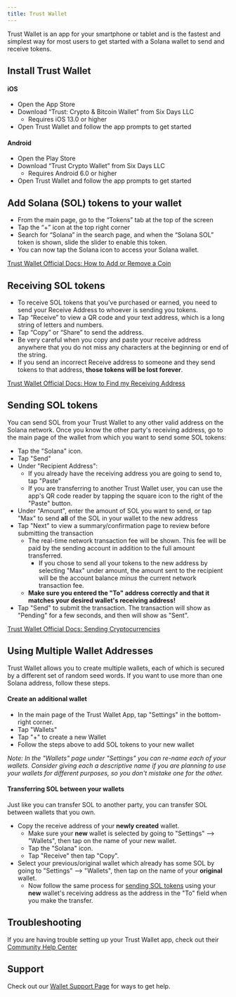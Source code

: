 ```yaml
---
title: Trust Wallet
---
```


Trust Wallet is an app for your smartphone or tablet and is the fastest and
simplest way for most users to get started with a Solana wallet to send and
receive tokens.

## Install Trust Wallet

#### iOS

- Open the App Store
- Download “Trust: Crypto & Bitcoin Wallet” from Six Days LLC
  - Requires iOS 13.0 or higher
- Open Trust Wallet and follow the app prompts to get started

#### Android

- Open the Play Store
- Download “Trust Crypto Wallet” from Six Days LLC
  - Requires Android 6.0 or higher
- Open Trust Wallet and follow the app prompts to get started

## Add Solana (SOL) tokens to your wallet

- From the main page, go to the “Tokens” tab at the top of the screen
- Tap the “+” icon at the top right corner
- Search for “Solana” in the search page, and when the “Solana SOL” token is
  shown, slide the slider to enable this token.
- You can now tap the Solana icon to access your Solana wallet.

[Trust Wallet Official Docs: How to Add or Remove a Coin](https://community.trustwallet.com/t/how-to-add-or-remove-a-coin/896)

## Receiving SOL tokens

- To receive SOL tokens that you’ve purchased or earned, you need to send your
  Receive Address to whoever is sending you tokens.
- Tap “Receive” to view a QR code and your text address, which is a long string
  of letters and numbers.
- Tap “Copy” or “Share” to send the address.
- Be very careful when you copy and paste your receive address anywhere that
  you do not miss any characters at the beginning or end of the string.
- If you send an incorrect Receive address to someone and they send tokens
  to that address, **those tokens will be lost forever**.

[Trust Wallet Official Docs: How to Find my Receiving Address](https://community.trustwallet.com/t/how-to-find-my-receiving-address/2006)

## Sending SOL tokens

You can send SOL from your Trust Wallet to any other valid address on the Solana
network. Once you know the other party's receiving address,
go to the main page of the wallet from which you want to send some SOL tokens:

- Tap the "Solana" icon.
- Tap "Send"
- Under "Recipient Address":
  - If you already have the receiving address you are going to send to,
    tap "Paste"
  - If you are transferring to another Trust Wallet user, you can use the app's
    QR code reader by tapping the square icon to the right of the "Paste" button.
- Under "Amount", enter the amount of SOL you want to send, or tap "Max"
  to send **all** of the SOL in your wallet to the new address
- Tap "Next" to view a summary/confirmation page to review before submitting
  the transaction
  - The real-time network transaction fee will be shown. This fee will be
    paid by the sending account in addition to the full amount transferred.
    - If you chose to send all your tokens to the new address by selecting
      "Max" under amount, the amount sent to the recipient will be the account
      balance _minus_ the current network transaction fee.
  - **Make sure you entered the "To" address correctly and that it matches your
    desired wallet's receiving address!**
- Tap "Send" to submit the transaction. The transaction will show as "Pending"
  for a few seconds, and then will show as "Sent".

[Trust Wallet Official Docs: Sending Cryptocurrencies](https://community.trustwallet.com/t/sending-cryptocurrencies/65)

## Using Multiple Wallet Addresses

Trust Wallet allows you to create multiple wallets, each of which is
secured by a different set of random seed words. If you want to use more than
one Solana address, follow these steps.

#### Create an additional wallet

- In the main page of the Trust Wallet App, tap "Settings" in the bottom-right
  corner.
- Tap "Wallets"
- Tap "+" to create a new Wallet
- Follow the steps above to add SOL tokens to your new wallet

_Note: In the "Wallets" page under "Settings" you can re-name each of your wallets.
Consider giving each a descriptive name if you are planning to use your wallets
for different purposes, so you don't mistake one for the other._

#### Transferring SOL between your wallets

Just like you can transfer SOL to another party, you can transfer SOL between
wallets that you own.

- Copy the receive address of your **newly created** wallet.
  - Make sure your **new** wallet is selected by going to
    "Settings" --> "Wallets", then tap on the name of your new wallet.
  - Tap the "Solana" icon.
  - Tap "Receive" then tap "Copy".
- Select your previous/original wallet which already has some SOL by going to
  "Settings" --> "Wallets", then tap on the name of your **original** wallet.
  - Now follow the same process for [sending SOL tokens](#sending-sol-tokens)
    using your **new** wallet's receiving address as the address in the "To"
    field when you make the transfer.

## Troubleshooting

If you are having trouble setting up your Trust Wallet app, check out their
[Community Help Center](https://community.trustwallet.com/c/helpcenter)

## Support

Check out our [Wallet Support Page](support.md) for ways to get help.
